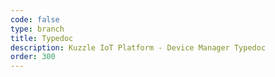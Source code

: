 ```yaml
---
code: false
type: branch
title: Typedoc
description: Kuzzle IoT Platform - Device Manager Typedoc
order: 300
---
```


<RedirectBis to="/typedoc/device-manager/2/" />
